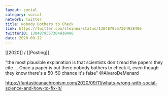 ```yaml
---
layout: social
category: social
network: Twitter
title: Nobody Bothers to Check
link: https://twitter.com/steinea/status/1304879557304938496
twitterID: 1304879557304938496
date: 2020-09-12
---
```


[[2020]] / [[Posting]]

"the most plausible explanation is that scientists don't read the papers they cite ... Once a paper is out there nobody bothers to check it, even though they know there's a 50-50 chance it's false" @AlvaroDeMenard

<https://fantasticanachronism.com/2020/09/11/whats-wrong-with-social-science-and-how-to-fix-it/>
